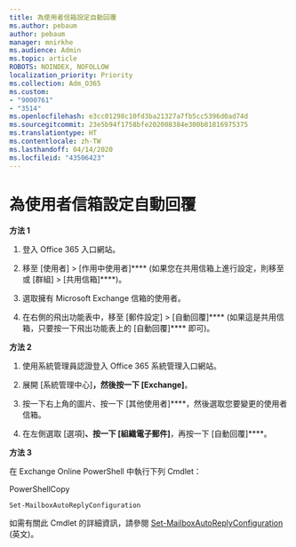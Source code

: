 ```yaml
---
title: 為使用者信箱設定自動回覆
ms.author: pebaum
author: pebaum
manager: mnirkhe
ms.audience: Admin
ms.topic: article
ROBOTS: NOINDEX, NOFOLLOW
localization_priority: Priority
ms.collection: Adm_O365
ms.custom:
- "9000761"
- "3514"
ms.openlocfilehash: e3cc01298c10fd3ba21327a7fb5cc5396d0ad74d
ms.sourcegitcommit: 23e5b94f1758bfe202008384e300b81816975375
ms.translationtype: HT
ms.contentlocale: zh-TW
ms.lasthandoff: 04/14/2020
ms.locfileid: "43506423"
---
```

# <a name="set-auto-replies-for-a-users-mailbox"></a>為使用者信箱設定自動回覆

**方法 1**

1. 登入 Office 365 入口網站。

2. 移至 [使用者] > [作用中使用者]**** (如果您在共用信箱上進行設定，則移至或 [群組] > [共用信箱]****)。

3. 選取擁有 Microsoft Exchange 信箱的使用者。

4. 在右側的飛出功能表中，移至 [郵件設定] > [自動回覆]**** (如果這是共用信箱，只要按一下飛出功能表上的 [自動回覆]**** 即可)。

**方法 2**

1. 使用系統管理員認證登入 Office 365 系統管理入口網站。

2. 展開 [系統管理中心]****，然後按一下 [Exchange]****。

3. 按一下右上角的圖片、按一下 [其他使用者]****，然後選取您要變更的使用者信箱。

4. 在左側選取 [選項]****、按一下 [組織電子郵件]****，再按一下 [自動回覆]****。

**方法 3**

在 Exchange Online PowerShell 中執行下列 Cmdlet：

PowerShellCopy

    Set-MailboxAutoReplyConfiguration

如需有關此 Cmdlet 的詳細資訊，請參閱 [Set-MailboxAutoReplyConfiguration](https://docs.microsoft.com/powershell/module/exchange/mailboxes/set-mailboxautoreplyconfiguration) (英文)。
